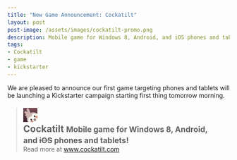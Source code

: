 ```yaml
---
title: "New Game Announcement: Cockatilt"
layout: post
post-image: /assets/images/cockatilt-promo.png
description: Mobile game for Windows 8, Android, and iOS phones and tablets!
tags:
- Cockatilt
- game
- kickstarter
---
```


We are pleased to announce our first game targeting phones and tablets will be launching a Kickstarter campaign starting first thing tomorrow morning.

<blockquote style="margin: 20px;">
    <div style="display:block;">
        <img src="/assets/images/fritter-icon-sm.jpg" class="pull-left" style="margin-right: 10px; height: 32px; width: 32px;" alt="Cockatilt icon">
        <h2 style="margin: 0;">Cockatilt
            <small style="display: inline">Mobile game for Windows 8, Android, and <strike>iOS</strike> phones and
                tablets!</small>
        </h2>
    </div>
    <footer>Read more at
        <a href="http://www.cockatilt.com" rel="noopener" target="_blank">www.cockatilt.com</a>
    </footer>
</blockquote>
